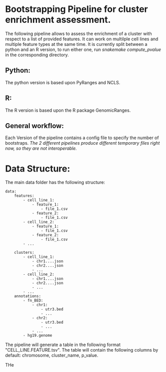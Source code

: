 # Bootstrapping Pipeline for cluster enrichment assessment.
The following pipeline allows to assess the enrichment of a cluster with respect to a list of provided features. It can work on multilple cell lines and multiple feature types at the same time.
It is currently split between a python and an R version, to run either one, run _snakemake compute_pvalue_ in the corresponding directory.

## Python: 
The python version is based upon PyRanges and NCLS.
## R:
The R version is based upon the R package GenomicRanges.

## General workflow:
Each Version of the pipeline contains a config file to specify the number of bootstraps. _The 2 different pipelines produce different temporary files right now, so they are not interoperable._

# Data Structure:
The main data folder has the following structure:

    data:
        features:
            - cell_line_1:
                - feature_1:
                    - file_1.csv
                - feature_2:
                    - file_1.csv
            - cell_line_2:
                - feature_1:
                    - file_1.csv
                - feature_2:
                    - file_1.csv
            - ...

        clusters:
            - cell_line_1:
                - chr1....json
                - chr2....json
                - ...
            - cell_line_2:
                - chr1....json
                - chr2....json
                - ...
            - ...
        annotations:
            - fn_BED:
                - chr1: 
                    - utr3.bed
                    - ...
                - chr2:
                    - utr3.bed
                    - ...
                - ...
            - hg19.genome

The pipeline will generate a table in the following format "CELL_LINE.FEATURE.tsv". The table will contain the following columns by default: chromosome, cluster_name, p_value.

THe